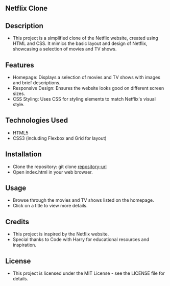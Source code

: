 ## Netflix Clone

## Description
- This project is a simplified clone of the Netflix website, created using HTML and CSS. It mimics the basic layout and design of Netflix, showcasing a selection of movies and TV shows.

## Features
- Homepage: Displays a selection of movies and TV shows with images and brief descriptions.
- Responsive Design: Ensures the website looks good on different screen sizes.
- CSS Styling: Uses CSS for styling elements to match Netflix's visual style.

## Technologies Used
- HTML5
- CSS3 (including Flexbox and Grid for layout)

## Installation
- Clone the repository: git clone [repository-url](https://github.com/Paresh-ch-Pothal/Netflix-Clone)
- Open index.html in your web browser.

## Usage
- Browse through the movies and TV shows listed on the homepage.
- Click on a title to view more details.

## Credits
- This project is inspired by the Netflix website.
- Special thanks to Code with Harry for educational resources and inspiration.

## License
- This project is licensed under the MIT License - see the LICENSE file for details.

